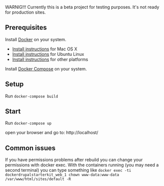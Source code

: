 WARNIG!!!
Currently this is a beta project for testing purposes.
It's not ready for production sites.

## Prerequisites

Install [Docker](https://www.docker.com/) on your system.

* [Install instructions](https://docs.docker.com/installation/mac/) for Mac OS X
* [Install instructions](https://docs.docker.com/installation/ubuntulinux/) for Ubuntu Linux
* [Install instructions](https://docs.docker.com/installation/) for other platforms

Install [Docker Compose](http://docs.docker.com/compose/) on your system.

## Setup

Run `docker-compose build`

## Start

Run `docker-compose up` 

open your browser and go to:
http://localhost/

## Common issues

If you have permissions problems after rebuild you can change your permissions with docker exec.
With the containers running (you may need a second terminal) you can type something like
`docker exec -ti dockerdrupalstarterkit_web_1 chown www-data:www-data /var/www/html/sites/default -R`